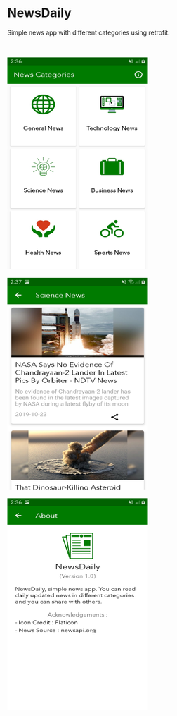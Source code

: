# NewsDaily
 Simple news app with different categories using retrofit.

 <br>
 <br>

 <img src="https://github.com/MinThuraZaw/NewsDaily/blob/master/Screenshots/ss1.jpg"  width="320" height="480" >

  <br>
 <br>

 <img src="https://github.com/MinThuraZaw/NewsDaily/blob/master/Screenshots/ss2.jpg"  width="320" height="480" >

  <br>
 <br>

 <img src="https://github.com/MinThuraZaw/NewsDaily/blob/master/Screenshots/ss3.jpg"  width="320" height="480" >

  <br>
 <br>
